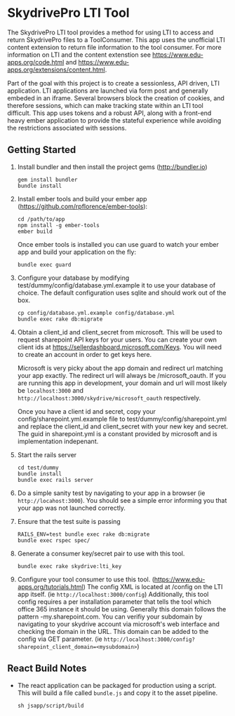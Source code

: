 SkydrivePro LTI Tool
======

The SkydrivePro LTI tool provides a method for using LTI to access and return
SkydrivePro files to a ToolConsumer.  This app uses the unofficial LTI content
extension to return file information to the tool consumer.  For more information
on LTI and the content extenstion see https://www.edu-apps.org/code.html and
https://www.edu-apps.org/extensions/content.html.

Part of the goal with this project is to create a sessionless, API driven, LTI
application.  LTI applications are launched via form post and generally embeded
in an iframe.  Several browsers block the creation of cookies, and therefore
sessions, which can make tracking state within an LTI tool difficult.  This app
uses tokens and a robust API, along with a front-end heavy ember application to
provide the stateful experience while avoiding the restrictions associated with
sessions.


Getting Started
-----

1. Install bundler and then install the project gems (http://bundler.io)
   ```
   gem install bundler
   bundle install
   ```

2. Install ember tools and build your ember app (https://github.com/rpflorence/ember-tools):
   ```
   cd /path/to/app
   npm install -g ember-tools
   ember build
   ```
   Once ember tools is installed you can use guard to watch your ember app and
   build your application on the fly:

   ```
   bundle exec guard
   ```

3. Configure your database by modifying test/dummy/config/database.yml.example
   it to use your database of choice.  The default configuration uses sqlite and
   should work out of the box.
   ```
   cp config/database.yml.example config/database.yml
   bundle exec rake db:migrate
   ```

4. Obtain a client_id and client_secret from microsoft.  This will be used to
   request sharepoint API keys for your users.  You can create your own client ids
   at https://sellerdashboard.microsoft.com/Keys.  You will need to create an
   account in order to get keys here.

   Microsoft is very picky about the app domain and redirect url matching your
   app exactly.  The redirect url will always be <yourhost>/microsoft_oauth.  If
   you are running this app in development, your domain and url will most likely
   be `localhost:3000` and `http://localhost:3000/skydrive/microsoft_oauth` respectively.

   Once you have a client id and secret, copy your config/sharepoint.yml.example
   file to test/dummy/config/sharepoint.yml and replace the client_id and client_secret
   with your new key and secret.  The guid in sharepoint.yml is a constant
   provided by microsoft and is implementation indepenant.

5. Start the rails server
   ```
   cd test/dummy
   bundle install
   bundle exec rails server
   ```

6. Do a simple sanity test by navigating to your app in a browser (ie `http://locahost:3000`).
   You should see a simple error informing you that your app was not launched
   correctly.

7. Ensure that the test suite is passing
   ```
   RAILS_ENV=test bundle exec rake db:migrate
   bundle exec rspec spec/
   ```

8. Generate a consumer key/secret pair to use with this tool.
   ```
   bundle exec rake skydrive:lti_key
   ```

9. Configure your tool consumer to use this tool. (https://www.edu-apps.org/tutorials.html)
   The config XML is located at /config on the LTI app itself. (ie `http://localhost:3000/config`)
   Additionally, this tool config requires a per installation parameter that tells
   the tool which office 365 instance it should be using.  Generally this domain
   follows the pattern <mysubdomain>-my.sharepoint.com.  You can verifiy your
   subdomain by navigating to your skydrive account via microsoft's web interface
   and checking the domain in the URL.  This domain can be added to the config
   via GET parameter. (ie `http://localhost:3000/config?sharepoint_client_domain=<mysubdomain>`)


React Build Notes
----------
* The react application can be packaged for production using a script. This will build a
  file called `bundle.js` and copy it to the asset pipeline.

  ```
  sh jsapp/script/build
  ```